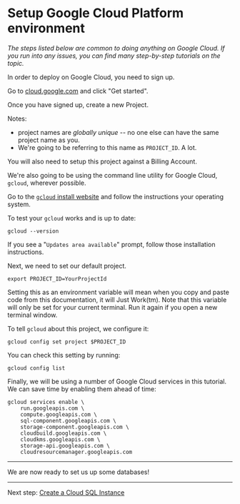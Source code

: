 # Setup Google Cloud Platform environment


*The steps listed below are common to doing anything on Google Cloud. If you run into any issues, you can find many step-by-step tutorials on the topic.*

In order to deploy on Google Cloud, you need to sign up. 

Go to [cloud.google.com](https://cloud.google.com/) and click "Get started". 

Once you have signed up, create a new Project.

Notes: 

* project names are *globally unique* -- no one else can have the same project name as you. 
* We're going to be referring to this name as `PROJECT_ID`. A lot. 

You will also need to setup this project against a Billing Account. 


We're also going to be using the command line utility for Google Cloud, `gcloud`, wherever possible. 

Go to the [`gcloud` install website](https://cloud.google.com/sdk/docs/#install_the_latest_cloud_tools_version_cloudsdk_current_version) and follow the instructions your operating system. 

To test your `gcloud` works and is up to date: 

```
gcloud --version
```

If you see a "`Updates area available`" prompt, follow those installation instructions. 

Next, we need to set our default project. 

```
export PROJECT_ID=YourProjectId
```

Setting this as an environment variable will mean when you copy and paste code from this documentation, it will Just Work(tm). Note that this variable will only be set for your current terminal. Run it again if you open a new terminal window. 

To tell `gcloud` about this project, we configure it: 

```
gcloud config set project $PROJECT_ID
```

You can check this setting by running: 

```
gcloud config list
```

Finally, we will be using a number of Google Cloud services in this tutorial. We can save time by enabling them ahead of time: 

```
gcloud services enable \
    run.googleapis.com \
    compute.googleapis.com \
    sql-component.googleapis.com \
    storage-component.googleapis.com \
    cloudbuild.googleapis.com \
    cloudkms.googleapis.com \
    storage-api.googleapis.com \
    cloudresourcemanager.googleapis.com
```

---

We are now ready to set us up some databases!

---

Next step: [Create a Cloud SQL Instance](20-setup-sql.md)